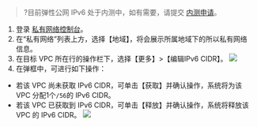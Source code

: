 >?目前弹性公网 IPv6 处于内测中，如有需要，请提交 [内测申请](https://cloud.tencent.com/apply/p/a9k0gialqhj)。

1. 登录 [私有网络控制台](https://console.cloud.tencent.com/vpc)。
2. 在“私有网络”列表上方，选择【地域】，将会展示所属地域下的所以私有网络信息。
3. 在目标 VPC 所在行的操作栏下，选择【更多】>【编辑IPv6 CIDR】。
![](https://main.qcloudimg.com/raw/d8ce1f16ceeb537805d7257b19514c56.png)
4. 在弹框中，可进行如下操作：
 - 若该 VPC 尚未获取 IPv6 CIDR，可单击【获取】并确认操作，系统将为该 VPC 分配1个`/56`的 IPv6 CIDR。
 - 若该 VPC 已获取到 IPv6 CIDR，可单击【释放】并确认操作，系统将释放该 VPC 的 IPv6 CIDR。
![](https://main.qcloudimg.com/raw/7076ff0f3287fe555538cc5ad3a83f8b.png)


